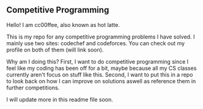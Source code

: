 ## Competitive Programming

Hello! I am cc00ffee, also known as hot latte.

This is my repo for any competitive programming problems I have solved. I mainly use two sites: codechef and codeforces. You can check out my profile on both of them (will link soon).

Why am I doing this? First, I want to do competitive programming since I feel like my coding has been off for a bit, maybe because all my CS classes currently aren't focus on stuff like this. Second, I want to put this in a repo to look back on how I can improve on solutions aswell as reference them in further competitions.

I will update more in this readme file soon.